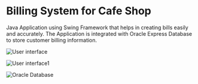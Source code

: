 # Billing System for Cafe Shop

Java Application using Swing Framework that helps in creating bills easily and accurately. The Application is integrated with Oracle Express Database to store customer billing information.


![User interface](https://user-images.githubusercontent.com/48594267/125083644-43d40380-e0e6-11eb-95ec-7c12551db563.png)

![User interface1](https://user-images.githubusercontent.com/48594267/125084123-cceb3a80-e0e6-11eb-824a-336437f534ee.png)

![Oracle Database](https://user-images.githubusercontent.com/48594267/125084394-1a67a780-e0e7-11eb-8359-117ded562408.png)
